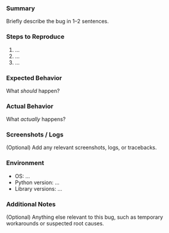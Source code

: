 ### Summary
Briefly describe the bug in 1–2 sentences.

### Steps to Reproduce
1. ...
2. ...
3. ...

### Expected Behavior
What *should* happen?

### Actual Behavior
What *actually* happens?

### Screenshots / Logs
(Optional) Add any relevant screenshots, logs, or tracebacks.

### Environment
- OS: ...
- Python version: ...
- Library versions: ...

### Additional Notes
(Optional) Anything else relevant to this bug, such as temporary workarounds or suspected root causes.

